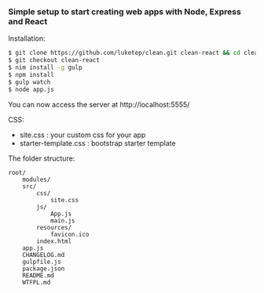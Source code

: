 ### Simple setup to start creating web apps with Node, Express and React

Installation:
```sh
$ git clone https://github.com/luketep/clean.git clean-react && cd clean-react
$ git checkout clean-react
$ nim install -g gulp
$ npm install
$ gulp watch
$ node app.js
```

You can now access the server at http://localhost:5555/

CSS:
- site.css : your custom css for your app
- starter-template.css : bootstrap starter template

The folder structure:

    root/
        modules/
        src/
            css/
                site.css
            js/
                App.js
                main.js
            resources/
                favicon.ico
            index.html
        app.js
        CHANGELOG.md
        gulpfile.js
        package.json
        README.md
        WTFPL.md